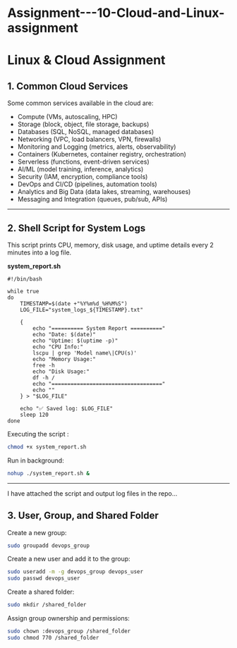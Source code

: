 # Assignment---10-Cloud-and-Linux-assignment

# Linux & Cloud Assignment

## 1. Common Cloud Services
Some common services available in the cloud are:

- Compute (VMs, autoscaling, HPC)
- Storage (block, object, file storage, backups)
- Databases (SQL, NoSQL, managed databases)
- Networking (VPC, load balancers, VPN, firewalls)
- Monitoring and Logging (metrics, alerts, observability)
- Containers (Kubernetes, container registry, orchestration)
- Serverless (functions, event-driven services)
- AI/ML (model training, inference, analytics)
- Security (IAM, encryption, compliance tools)
- DevOps and CI/CD (pipelines, automation tools)
- Analytics and Big Data (data lakes, streaming, warehouses)
- Messaging and Integration (queues, pub/sub, APIs)

---

## 2. Shell Script for System Logs
This script prints CPU, memory, disk usage, and uptime details every 2 minutes into a log file.

**system_report.sh**
```
#!/bin/bash

while true
do
    TIMESTAMP=$(date +"%Y%m%d_%H%M%S")
    LOG_FILE="system_logs_${TIMESTAMP}.txt"

    {
        echo "========== System Report =========="
        echo "Date: $(date)"
        echo "Uptime: $(uptime -p)"
        echo "CPU Info:"
        lscpu | grep 'Model name\|CPU(s)'
        echo "Memory Usage:"
        free -h
        echo "Disk Usage:"
        df -h /
        echo "==================================="
        echo ""
    } > "$LOG_FILE"

    echo "✅ Saved log: $LOG_FILE"
    sleep 120
done
````

Executing the script :

```bash
chmod +x system_report.sh
```

Run in background:

```bash
nohup ./system_report.sh &
```

---

I have attached the script and output log files in the repo...

## 3. User, Group, and Shared Folder

Create a new group:

```bash
sudo groupadd devops_group
```

Create a new user and add it to the group:

```bash
sudo useradd -m -g devops_group devops_user
sudo passwd devops_user
```

Create a shared folder:

```bash
sudo mkdir /shared_folder
```

Assign group ownership and permissions:

```bash
sudo chown :devops_group /shared_folder
sudo chmod 770 /shared_folder
```


